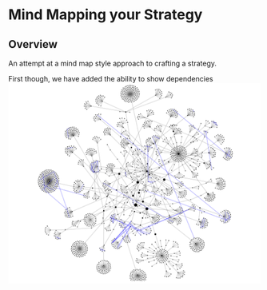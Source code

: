 Mind Mapping your Strategy
===================

## Overview

An attempt at a mind map style approach to crafting a strategy.

First though, we have added the ability to show dependencies
![alt text](https://github.com/nikantonelli/Strategy-Mapping/blob/master/Images/Spaghetti.png)
